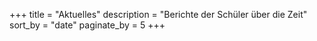 +++
title = "Aktuelles"
description = "Berichte der Schüler über die Zeit"
sort_by = "date"
paginate_by = 5
+++
